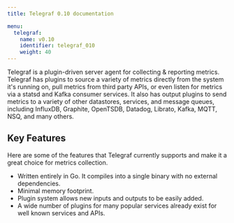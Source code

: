 ```yaml
---
title: Telegraf 0.10 documentation

menu:
  telegraf:
    name: v0.10
    identifier: telegraf_010
    weight: 40
---
```


Telegraf is a plugin-driven server agent for collecting & reporting metrics. Telegraf has plugins to source a variety of metrics directly from the system it's running on, pull metrics from third party APIs, or even listen for metrics via a statsd and Kafka consumer services. It also has output plugins to send metrics to a variety of other datastores, services, and message queues, including InfluxDB, Graphite, OpenTSDB, Datadog, Librato, Kafka, MQTT, NSQ, and many others.

## Key Features

Here are some of the features that Telegraf currently supports and make it a great choice for metrics collection.

* Written entirely in Go.
It compiles into a single binary with no external dependencies.
* Minimal memory footprint.
* Plugin system allows new inputs and outputs to be easily added.
* A wide number of plugins for many popular services already exist for well known services and APIs.
